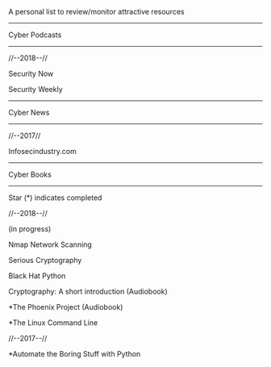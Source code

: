 A personal list to review/monitor attractive resources

------------------

Cyber Podcasts

------------------

//--2018--// 

Security Now

Security Weekly

------------------

Cyber News

------------------

//--2017//

Infosecindustry.com

------------------

Cyber Books

------------------

Star (*) indicates completed

//--2018--//

(in progress)

Nmap Network Scanning

Serious Cryptography

Black Hat Python

Cryptography: A short introduction (Audiobook)

*The Phoenix Project (Audiobook)

*The Linux Command Line

//--2017--//

*Automate the Boring Stuff with Python
